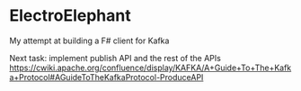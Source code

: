ElectroElephant
===============

My attempt at building a F# client for Kafka


Next task:
 implement publish API and the rest of the APIs
 https://cwiki.apache.org/confluence/display/KAFKA/A+Guide+To+The+Kafka+Protocol#AGuideToTheKafkaProtocol-ProduceAPI
